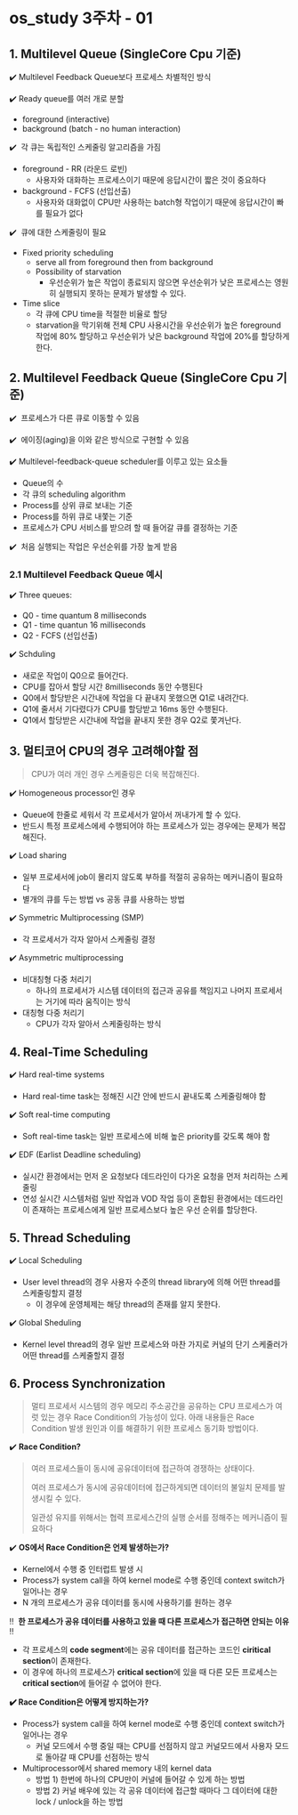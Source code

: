 # os_study 3주차 - 01 

## 1. Multilevel Queue (SingleCore Cpu 기준)

✔️ Multilevel Feedback Queue보다 프로세스 차별적인 방식

 ✔️ Ready queue를 여러 개로 분할

- foreground (interactive)
- background (batch - no human interaction)

✔️  각 큐는 독립적인 스케줄링 알고리즘을 가짐

- foreground - RR (라운드 로빈)
    - 사용자와 대화하는 프로세스이기 때문에 응답시간이 짧은 것이 중요하다
- background - FCFS (선입선출)
    - 사용자와 대화없이 CPU만 사용하는 batch형 작업이기 때문에 응답시간이 빠를 필요가 없다

✔️  큐에 대한 스케줄링이 필요

- Fixed priority scheduling
    - serve all from foreground then from background
    - Possibility of starvation
        - 우선순위가 높은 작업이 종료되지 않으면 우선순위가 낮은 프로세스는 영원히 실행되지 못하는 문제가 발생할 수 있다.
- Time slice
    - 각 큐에  CPU time을 적절한 비율로 할당
    - starvation을 막기위해 전체 CPU 사용시간을 우선순위가 높은 foreground 작업에 80% 할당하고 우선순위가 낮은 background 작업에 20%를 할당하게 한다.

## 2. Multilevel Feedback Queue (SingleCore Cpu 기준)

✔️  프로세스가 다른 큐로 이동할 수 있음

✔️  에이징(aging)을 이와 같은 방식으로 구현할 수 있음

✔️ Multilevel-feedback-queue scheduler를 이루고 있는 요소들

- Queue의 수
- 각 큐의 scheduling algorithm
- Process를 상위 큐로 보내는 기준
- Process를 하위 큐로 내쫓는 기준
- 프로세스가 CPU 서비스를 받으려 할 때 들어갈 큐를 결정하는 기준

✔️  처음 실행되는 작업은 우선순위를 가장 높게 받음

### 2.1 Multilevel Feedback Queue 예시

✔️ Three queues:

- Q0 - time quantum 8 milliseconds
- Q1 -  time quantun 16 milliseconds
- Q2 - FCFS (선입선출)

✔️ Schduling

- 새로운 작업이 Q0으로 들어간다.
- CPU를 잡아서 할당 시간 8milliseconds 동안 수행된다
- Q0에서 할당받은 시간내에 작업을 다 끝내지 못했으면 Q1로 내려간다.
- Q1에 줄서서 기다렸다가 CPU를 할당받고 16ms 동안 수행된다.
- Q1에서 할당받은 시간내에 작업을 끝내지 못한 경우 Q2로 쫓겨난다.

## 3. 멀티코어 CPU의 경우 고려해야할 점

> CPU가 여러 개인 경우 스케줄링은 더욱 복잡해진다.
> 

✔️ Homogeneous processor인 경우

- Queue에 한줄로 세워서 각 프로세서가 알아서 꺼내가게 할 수 있다.
- 반드시 특정 프로세스에세 수행되어야 하는 프로세스가 있는 경우에는 문제가 복잡해진다.

✔️ Load sharing

- 일부 프로세서에 job이 몰리지 않도록 부하를 적절히 공유하는 메커니즘이 필요하다
- 별개의 큐를 두는 방법 vs 공동 큐를 사용하는 방법

✔️ Symmetric Multiprocessing (SMP)

- 각 프로세서가 각자 알아서 스케줄링 결정

✔️ Asymmetric multiprocessing

- 비대칭형 다중 처리기
    - 하나의 프로세서가 시스템 데이터의 접근과 공유를 책임지고 나머지 프로세서는 거기에 따라 움직이는 방식
- 대칭형 다중 처리기
    - CPU가 각자 알아서 스케줄링하는 방식

## 4. Real-Time Scheduling

✔️ Hard real-time systems

- Hard real-time task는 정해진 시간 안에 반드시 끝내도록 스케줄링해야 함

✔️ Soft real-time computing

- Soft real-time task는 일반 프로세스에 비해 높은 priority를 갖도록 해야 함

✔️ EDF (Earlist Deadline scheduling)

- 실시간 환경에서는 먼저 온 요청보다 데드라인이 다가온 요청을 먼저 처리하는 스케줄링
- 연성 실시간 시스템처럼 일반 작업과 VOD 작업 등이 혼합된 환경에서는 데드라인이 존재하는 프로세스에게 일반 프로세스보다 높은 우선 순위를 할당한다.

## 5. Thread Scheduling

✔️ Local Scheduling

- User level thread의 경우 사용자 수준의 thread library에 의해 어떤 thread를 스케줄링할지 결정
    - 이 경우에 운영체제는 해당 thread의 존재를 알지 못한다.

✔️ Global Sheduling

- Kernel level thread의 경우 일반 프로세스와 마찬 가지로 커널의 단기 스케줄러가 어떤 thread를 스케줄할지 결정

## 6. Process Synchronization

> 멀티 프로세서 시스템의 경우 메모리 주소공간을 공유하는 CPU 프로세스가 여럿 있는 경우 Race Condition의 가능성이 있다. 아래 내용들은 Race Condition 발생 원인과 이를 해결하기 위한 프로세스 동기화 방법이다.
> 

✔️ **Race Condition?**

> 여러 프로세스들이 동시에 공유데이터에 접근하여 경쟁하는 상태이다.
> 
> 
> 여러 프로세스가 동시에 공유데이터에 접근하게되면 데이터의 불일치 문제를 발생시킬 수 있다.
> 
> 일관성 유지를 위해서는 협력 프로세스간의 실행 순서를 정해주는 메커니즘이 필요하다
> 

✔️ **OS에서 Race Condition은 언제 발생하는가?**

- Kernel에서 수행 중 인터럽트 발생 시
- Process가 system call을 하여 kernel mode로 수행 중인데 context switch가 일어나는 경우
- N 개의 프로세스가 공유 데이터를 동시에 사용하기를 원하는 경우

‼️  **한 프로세스가 공유 데이터를 사용하고 있을 때 다른 프로세스가 접근하면 안되는 이유** ‼️

- 각 프로세스의 **code segment**에는 공유 데이터를 접근하는 코드인 **ciritical section**이 존재한다.
- 이 경우에 하나의 프로세스가 **critical section**에 있을 때 다른 모든 프로세스는 **critical section**에 들어갈 수 없어야 한다.

**✔️ Race Condition은 어떻게 방지하는가?**

- Process가 system call을 하여 kernel mode로 수행 중인데 context switch가 일어나는 경우
    - 커널 모드에서 수행 중일 때는 CPU를 선점하지 않고 커널모드에서 사용자 모드로 돌아갈 때 CPU를 선점하는 방식
- Multiprocessor에서 shared memory 내의 kernel data
    - 방법 1) 한번에 하나의 CPU만이 커널에 들어갈 수 있게 하는 방법
    - 방법 2) 커널 배우에 있는 각 공유 데이터에 접근할 때마다 그 데이터에 대한 lock / unlock을 하는 방법
